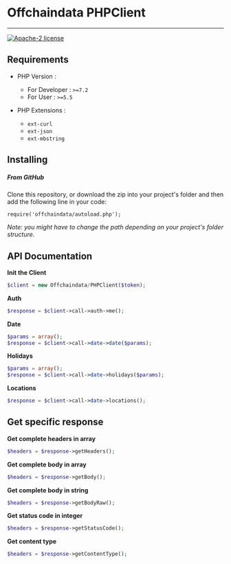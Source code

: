 # Offchaindata PHPClient

---
[![Apache-2 license](https://img.shields.io/badge/license-Apache2-brightgreen.svg)](https://www.apache.org/licenses/LICENSE-2.0)   

Requirements
-

* PHP Version :
    - For Developer : `>=7.2`
    - For User : `>=5.5`
    
* PHP Extensions :
    - `ext-curl`
    - `ext-json`
    - `ext-mbstring`
    
Installing
-----

##### From GitHub
Clone this repository, or download the zip into your project's folder and then add the following line in your code:
```
require('offchaindata/autoload.php');
```
*Note: you might have to change the path depending on your project's folder structure.*

## API Documentation

**Init the Client**
```php
$client = new Offchaindata/PHPClient($token);
```

**Auth**
```php
$response = $client->call->auth->me();
```

**Date**   
```php
$params = array();
$response = $client->call->date->date($params);
```

**Holidays**
```php
$params = array();
$response = $client->call->date->holidays($params);
```

**Locations**
```php
$response = $client->call->date->locations();
```

Get specific response
-

**Get complete headers in array**
```php
$headers = $response->getHeaders();
```

**Get complete body in array**
```php
$headers = $response->getBody();
```

**Get complete body in string**
```php
$headers = $response->getBodyRaw();
```

**Get status code in integer**
```php
$headers = $response->getStatusCode();
```

**Get content type**
```php
$headers = $response->getContentType();
```